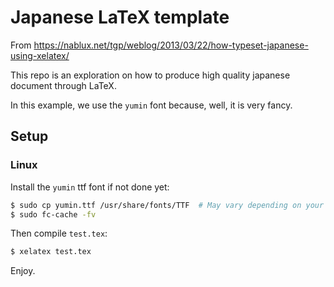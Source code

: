 # Japanese LaTeX template

From https://nablux.net/tgp/weblog/2013/03/22/how-typeset-japanese-using-xelatex/

This repo is an exploration on how to produce high quality japanese document
through LaTeX.

In this example, we use the `yumin` font because, well, it is very fancy.

## Setup

### Linux

Install the `yumin` ttf font if not done yet:

```bash
$ sudo cp yumin.ttf /usr/share/fonts/TTF  # May vary depending on your distrib.
$ sudo fc-cache -fv
```

Then compile `test.tex`:

```bash
$ xelatex test.tex
```

Enjoy.
